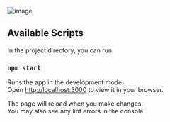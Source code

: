 ![image](https://github.com/alemari7284/product-builder/assets/15859169/55e0bd6a-0950-4742-b0a6-2ae14615e704)

## Available Scripts

In the project directory, you can run:

### `npm start`

Runs the app in the development mode.\
Open [http://localhost:3000](http://localhost:3000) to view it in your browser.

The page will reload when you make changes.\
You may also see any lint errors in the console.
